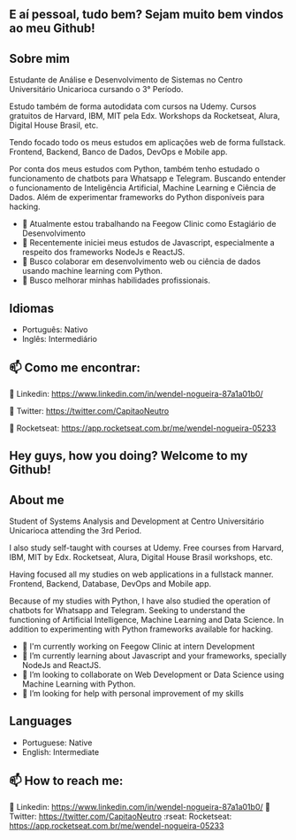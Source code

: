 ## E aí pessoal, tudo bem? Sejam muito bem vindos ao meu Github!



## Sobre mim

Estudante de Análise e Desenvolvimento de Sistemas no Centro Universitário Unicarioca cursando o 3° Período.

Estudo também de forma autodidata com cursos na Udemy. Cursos gratuitos de Harvard, IBM, MIT pela Edx. Workshops da Rocketseat, Alura, Digital House Brasil, etc.

Tendo focado todo os meus estudos em aplicações web de forma fullstack. Frontend, Backend, Banco de Dados, DevOps e Mobile app.

Por conta dos meus estudos com Python, também tenho estudado o funcionamento de chatbots para Whatsapp e Telegram. Buscando entender o funcionamento de Inteligência Artificial, Machine Learning e Ciência de Dados. Além de experimentar frameworks do Python disponíveis para hacking.


- 🔭 Atualmente estou trabalhando na Feegow Clinic como Estagiário de Desenvolvimento
- 🌱 Recentemente iniciei meus estudos de Javascript, especialmente a respeito dos frameworks NodeJs e ReactJS.
- 👯 Busco colaborar em desenvolvimento web ou ciência de dados usando machine learning com Python.
- 🤔 Busco melhorar minhas habilidades profissionais.



## Idiomas

- Português: Nativo
- Inglês: Intermediário


## 📫 Como me encontrar:

:busts_in_silhouette: Linkedin: https://www.linkedin.com/in/wendel-nogueira-87a1a01b0/

:twisted_rightwards_arrows: Twitter: https://twitter.com/CapitaoNeutro

:rocket: Rocketseat: https://app.rocketseat.com.br/me/wendel-nogueira-05233



## Hey guys, how you doing? Welcome to my Github!


## About me

Student of Systems Analysis and Development at Centro Universitário Unicarioca attending the 3rd Period.

I also study self-taught with courses at Udemy. Free courses from Harvard, IBM, MIT by Edx. Rocketseat, Alura, Digital House Brasil workshops, etc.

Having focused all my studies on web applications in a fullstack manner. Frontend, Backend, Database, DevOps and Mobile app.

Because of my studies with Python, I have also studied the operation of chatbots for Whatsapp and Telegram. Seeking to understand the functioning of Artificial Intelligence, Machine Learning and Data Science. In addition to experimenting with Python frameworks available for hacking.

- 🔭 I'm currently working on Feegow Clinic at intern Development
- 🌱 I’m currently learning about Javascript and your frameworks, specially NodeJs and ReactJS.
- 👯 I’m looking to collaborate on Web Development or Data Science using Machine Learning with Python.
- 🤔 I’m looking for help with personal improvement of my skills

## Languages

- Portuguese: Native
- English: Intermediate


## 📫 How to reach me:

:busts_in_silhouette: Linkedin: https://www.linkedin.com/in/wendel-nogueira-87a1a01b0/
:twisted_rightwards_arrows: Twitter: https://twitter.com/CapitaoNeutro
:rseat: Rocketseat: https://app.rocketseat.com.br/me/wendel-nogueira-05233
